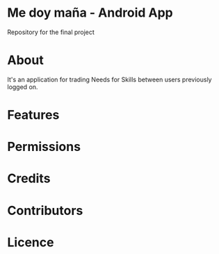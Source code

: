 # Me doy maña - Android App
Repository for the final project


# About
It's an application for trading Needs for Skills between users previously logged on.

# Features

# Permissions 

# Credits

# Contributors

# Licence
